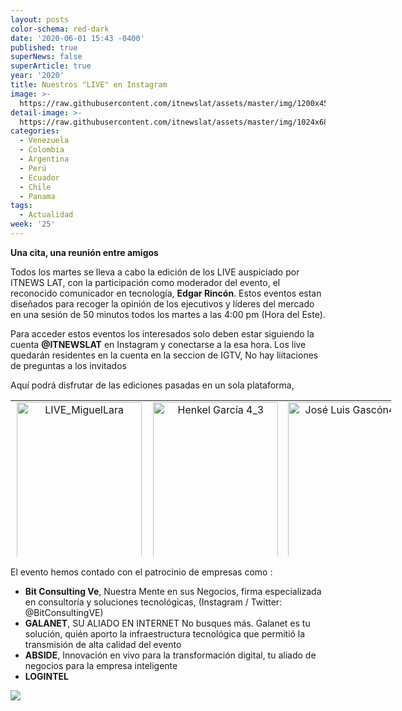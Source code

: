 ```yaml
---
layout: posts
color-schema: red-dark
date: '2020-06-01 15:43 -0400'
published: true
superNews: false
superArticle: true
year: '2020'
title: Nuestros "LIVE" en Instagram
image: >-
  https://raw.githubusercontent.com/itnewslat/assets/master/img/1200x450/Instagram-live.jpg
detail-image: >-
  https://raw.githubusercontent.com/itnewslat/assets/master/img/1024x680/Instagram-live-g.jpg
categories:
  - Venezuela
  - Colombia
  - Argentina
  - Perú
  - Ecuador
  - Chile
  - Panama
tags:
  - Actualidad
week: '25'
---
```

**Una cita, una reunión entre amigos**

Todos los martes se lleva a cabo la edición de los LIVE auspiciado por ITNEWS LAT, con la participación como moderador del evento, el reconocido comunicador en tecnología, **Edgar Rincón**. Estos eventos estan diseñados para recoger la opinión de los ejecutivos y líderes del mercado en una sesión de 50 minutos todos los martes a las 4:00 pm (Hora del Este).

Para acceder estos eventos los interesados solo deben estar siguiendo la cuenta **@ITNEWSLAT** en Instagram y conectarse a la esa hora. Los live quedarán residentes en la cuenta en la seccion de IGTV, No hay liitaciones de preguntas a los invitados

Aquí podrá disfrutar de las ediciones pasadas en un sola plataforma, 
<center>
<table style="height: 250px; width: 609px;" width="609">
<tbody>
<tr>
<td style="text-align: center;"><a href="https://itnews.lat/live-la-tecnolog-a-en-las-empresas-post-covid.html"><img class="alignleft size-full wp-image-68325" src="http://www.ciberespacio.com.ve/wp-content/uploads/2020/06/LIVE_MiguelLara-e1592507741574.jpg" alt="LIVE_MiguelLara" width="200" height="250" /></a></td>
<td style="text-align: center;"><a href="https://itnews.lat/foro-ii-live-la-nueva-econom-a.html"><img class="alignleft size-full wp-image-68324" src="http://www.ciberespacio.com.ve/wp-content/uploads/2020/06/Henkel-García-4_3-e1592507714843.jpg" alt="Henkel García 4_3" width="200" height="250" /></a></td>
<td style="text-align: center;"><a href="https://itnews.lat/hablemos-de-customer-experience.html"><img class="alignleft size-full wp-image-68326" src="http://www.ciberespacio.com.ve/wp-content/uploads/2020/06/José-Luis-Gascón4_3-e1592508052745.jpg" alt="José Luis Gascón4_3" width="200" height="250" /></a></td>
</tr>
<tr>
<td> <a href="https://itnews.lat/es-la-nube-la-soluci-n-iv-edici-n-de-live.html"><img class="alignleft size-full wp-image-68329" src="http://www.ciberespacio.com.ve/wp-content/uploads/2020/06/Mariadela_Larrazabal_4_3-e1592571945107.jpg" alt="Mariadela_Larrazabal_4_3" width="200" height="250" /></a></td>
<td><a href="http://www.ciberespacio.com.ve/wp-content/uploads/2020/06/EduardoRG_HOY_4_3-e1593695885456.jpg"><img class="alignleft size-full wp-image-68332" src="http://www.ciberespacio.com.ve/wp-content/uploads/2020/06/EduardoRG_HOY_4_3-e1593695885456.jpg" alt="EduardoRG_HOY_4_3" width="200" height="250" /></a></td>
<td><a href="http://www.ciberespacio.com.ve/wp-content/uploads/2020/06/Sebastián-Jasminoy_4_3-e1593695932289.jpg"><img class="alignleft size-full wp-image-68333" src="http://www.ciberespacio.com.ve/wp-content/uploads/2020/06/Sebastián-Jasminoy_4_3-e1593695932289.jpg" alt="Sebastián Jasminoy_4_3" width="200" height="250" /></a></td>
</tr>
<tr>
<td> <a href="http://www.ciberespacio.com.ve/wp-content/uploads/2020/07/Luis-Lubeck_4_3-e1594724952207.jpg"><img class="alignleft size-full wp-image-68334" src="http://www.ciberespacio.com.ve/wp-content/uploads/2020/07/Luis-Lubeck_4_3-e1594724952207.jpg" alt="Luis Lubeck_4_3" width="200" height="250" /></a></td>
<td></td>
<td></td>
</tr>
<tr>
<td></td>
<td></td>
<td></td>
</tr>
</tbody>
</table>
</center>

El evento hemos contado con el patrocinio de empresas como :

- **Bit Consulting Ve**, Nuestra Mente en sus Negocios, firma especializada en consultoría y soluciones tecnológicas, (Instagram / Twitter: @BitConsultingVE)
- **GALANET**, SU ALIADO EN INTERNET No busques más. Galanet es tu solución, quién aporto la infraestructura tecnológica que permitió la transmisión de alta calidad del evento
- **ABSIDE**, Innovación en vivo para la transformación digital, tu aliado de negocios para la empresa inteligente
- **LOGINTEL**



<img src="https://tracker.metricool.com/c3po.jpg?hash=56f88a41e39ab42c063cc51676587a04"/>
